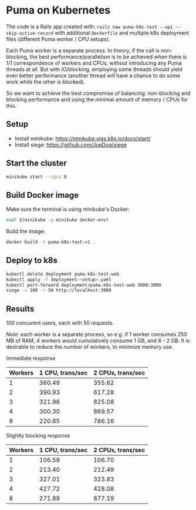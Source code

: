 # Puma on Kubernetes

The code is a Rails app created with: `rails new puma-k8s-test --api --skip-active-record` with additional `Dockerfile` and multiple k8s deployment files (different Puma worker / CPU setups).

Each Puma worker is a separate process. In theory, if the call is non-blocking, the best performance/parallelism is to be achieved when there is 1/1 correspondence of workers and CPUs, without introducing any Puma threads at all. But with IO/blocking, employing some threads should yield even better performance (another thread will have a chance to do some work while the other is blocked).

So we want to achieve the best compromise of balancing: non-blocking and blocking performance and using the minimal amount of memory / CPUs for this.

## Setup

- Install minikube: https://minikube.sigs.k8s.io/docs/start/
- Install siege: https://github.com/JoeDog/siege

## Start the cluster

```bash
minikube start --cpus 8
```

## Build Docker image
Make sure the terminal is using minikube's Docker:
```bash
eval $(minikube -p minikube docker-env)
```

Build the image:

```bash
docker build -t puma-k8s-test:v1 .

```

## Deploy to k8s
```bash
kubectl delete deployment puma-k8s-test-web
kubectl apply -f deployment-<setup>.yaml
kubectl port-forward deployment/puma-k8s-test-web 3000:3000
siege -c 100 -r 50 http://localhost:3000

```

## Results

100 concurent users, each with 50 requests.

*Note*: each worker is a separate process, so e.g. if 1 worker consumes 250 MB of RAM, 4 workers would cumulatively consume 1 GB, and 8 - 2 GB. It is desirable to reduce the number of workers, to minimize memory use.

Immediate response

| Workers  | 1 CPU, trans/sec | 2 CPUs, trans/sec |
| ---------| ----- | ------ |
| 1  | 360.49 | 355.62 |
| 2  | 390.93 | 617.28 |
| 3  | 321.96 | 825.08 |
| 4  | 300.30 | 869.57 |
| 8  | 220.65 | 786.16 |

Slightly blocking response

| Workers  | 1 CPU, trans/sec | 2 CPUs, trans/sec |
| ---------| ----- | ------ |
| 1  | 106.59 | 106.70 |
| 2  | 213.40 | 212.49 |
| 3  | 327.01 | 323.83 |
| 4  | 427.72 | 428.08 |
| 8  | 271.89 | 877.19 |

